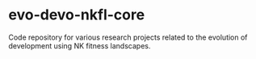 # evo-devo-nkfl-core
Code repository for various research projects related to the evolution of development using NK fitness landscapes.
